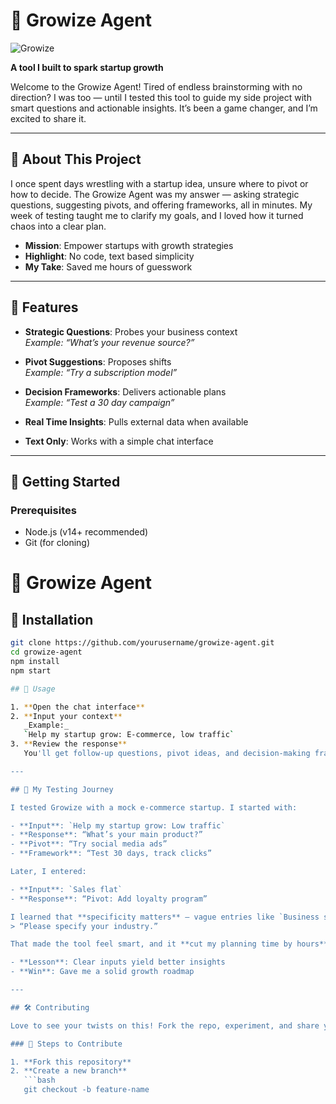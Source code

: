 # 🌱 Growize Agent

![Growize](https://postimg.cc/JsLD5qwg)

**A tool I built to spark startup growth**

Welcome to the Growize Agent! Tired of endless brainstorming with no direction? I was too — until I tested this tool to guide my side project with smart questions and actionable insights. It’s been a game changer, and I’m excited to share it.

---

## 🌿 About This Project

I once spent days wrestling with a startup idea, unsure where to pivot or how to decide. The Growize Agent was my answer — asking strategic questions, suggesting pivots, and offering frameworks, all in minutes. My week of testing taught me to clarify my goals, and I loved how it turned chaos into a clear plan.

- **Mission**: Empower startups with growth strategies  
- **Highlight**: No code, text based simplicity  
- **My Take**: Saved me hours of guesswork

---

## 🎨 Features

- **Strategic Questions**: Probes your business context  
  _Example: “What’s your revenue source?”_

- **Pivot Suggestions**: Proposes shifts  
  _Example: “Try a subscription model”_

- **Decision Frameworks**: Delivers actionable plans  
  _Example: “Test a 30 day campaign”_

- **Real Time Insights**: Pulls external data when available

- **Text Only**: Works with a simple chat interface

---

## 🚀 Getting Started

### Prerequisites

- Node.js (v14+ recommended)  
- Git (for cloning)

# 🚀 Growize Agent

## 🔧 Installation

```bash
git clone https://github.com/yourusername/growize-agent.git
cd growize-agent
npm install
npm start

## 💬 Usage

1. **Open the chat interface**
2. **Input your context**  
   _Example:_  
   `Help my startup grow: E-commerce, low traffic`
3. **Review the response**  
   You'll get follow-up questions, pivot ideas, and decision-making frameworks instantly.

---

## 🧪 My Testing Journey

I tested Growize with a mock e-commerce startup. I started with:

- **Input**: `Help my startup grow: Low traffic`  
- **Response**: “What’s your main product?”  
- **Pivot**: “Try social media ads”  
- **Framework**: “Test 30 days, track clicks”

Later, I entered:

- **Input**: `Sales flat`  
- **Response**: “Pivot: Add loyalty program”

I learned that **specificity matters** — vague entries like `Business struggling` led to prompts like:  
> “Please specify your industry.”

That made the tool feel smart, and it **cut my planning time by hours**.

- **Lesson**: Clear inputs yield better insights  
- **Win**: Gave me a solid growth roadmap

---

## 🛠️ Contributing

Love to see your twists on this! Fork the repo, experiment, and share your ideas.

### 📌 Steps to Contribute

1. **Fork this repository**
2. **Create a new branch**
   ```bash
   git checkout -b feature-name
